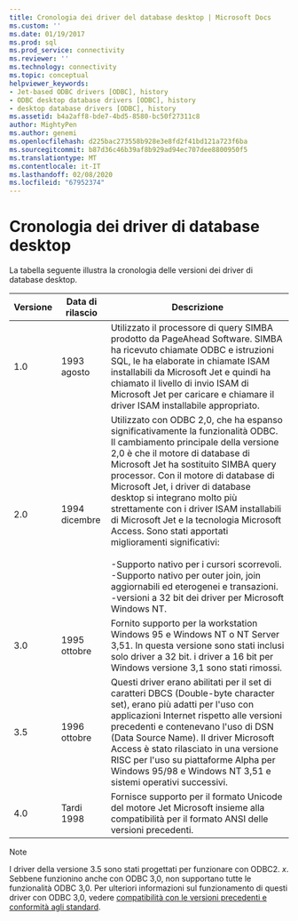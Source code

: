 ```yaml
---
title: Cronologia dei driver del database desktop | Microsoft Docs
ms.custom: ''
ms.date: 01/19/2017
ms.prod: sql
ms.prod_service: connectivity
ms.reviewer: ''
ms.technology: connectivity
ms.topic: conceptual
helpviewer_keywords:
- Jet-based ODBC drivers [ODBC], history
- ODBC desktop database drivers [ODBC], history
- desktop database drivers [ODBC], history
ms.assetid: b4a2aff8-bde7-4bd5-8580-bc50f27311c8
author: MightyPen
ms.author: genemi
ms.openlocfilehash: d225bac273558b928e3e8fd2f41bd121a723f6ba
ms.sourcegitcommit: b87d36c46b39af8b929ad94ec707dee8800950f5
ms.translationtype: MT
ms.contentlocale: it-IT
ms.lasthandoff: 02/08/2020
ms.locfileid: "67952374"
---
```

# <a name="history-of-the-desktop-database-drivers"></a>Cronologia dei driver di database desktop
La tabella seguente illustra la cronologia delle versioni dei driver di database desktop.  
  
|Versione|Data di rilascio|Descrizione|  
|-------------|------------------|-----------------|  
|1.0|1993 agosto|Utilizzato il processore di query SIMBA prodotto da PageAhead Software. SIMBA ha ricevuto chiamate ODBC e istruzioni SQL, le ha elaborate in chiamate ISAM installabili da Microsoft Jet e quindi ha chiamato il livello di invio ISAM di Microsoft Jet per caricare e chiamare il driver ISAM installabile appropriato.|  
|2.0|1994 dicembre|Utilizzato con ODBC 2,0, che ha espanso significativamente la funzionalità ODBC. Il cambiamento principale della versione 2,0 è che il motore di database di Microsoft Jet ha sostituito SIMBA query processor. Con il motore di database di Microsoft Jet, i driver di database desktop si integrano molto più strettamente con i driver ISAM installabili di Microsoft Jet e la tecnologia Microsoft Access. Sono stati apportati miglioramenti significativi:<br /><br /> -Supporto nativo per i cursori scorrevoli.<br />-Supporto nativo per outer join, join aggiornabili ed eterogenei e transazioni.<br />-versioni a 32 bit dei driver per Microsoft Windows NT.|  
|3.0|1995 ottobre|Fornito supporto per la workstation Windows 95 e Windows NT o NT Server 3,51. In questa versione sono stati inclusi solo driver a 32 bit. i driver a 16 bit per Windows versione 3,1 sono stati rimossi.|  
|3.5|1996 ottobre|Questi driver erano abilitati per il set di caratteri DBCS (Double-byte character set), erano più adatti per l'uso con applicazioni Internet rispetto alle versioni precedenti e contenevano l'uso di DSN (Data Source Name). Il driver Microsoft Access è stato rilasciato in una versione RISC per l'uso su piattaforme Alpha per Windows 95/98 e Windows NT 3,51 e sistemi operativi successivi.|  
|4.0|Tardi 1998|Fornisce supporto per il formato Unicode del motore Jet Microsoft insieme alla compatibilità per il formato ANSI delle versioni precedenti.|  
  
> [!NOTE]  
>  I driver della versione 3.5 sono stati progettati per funzionare con ODBC2. *x*. Sebbene funzionino anche con ODBC 3,0, non supportano tutte le funzionalità ODBC 3,0. Per ulteriori informazioni sul funzionamento di questi driver con ODBC 3,0, vedere [compatibilità con le versioni precedenti e conformità agli standard](../../odbc/reference/develop-app/backward-compatibility-and-standards-compliance.md).
